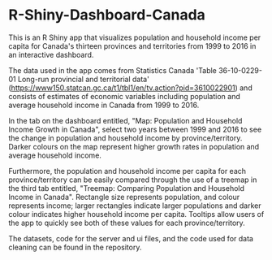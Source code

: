 # R-Shiny-Dashboard-Canada

This is an R Shiny app that visualizes population and household income per capita for Canada's thirteen provinces and territories from 1999 to 2016 in an interactive dashboard. 

The data used in the app comes from Statistics Canada 'Table 36-10-0229-01 Long-run provincial and territorial data' (https://www150.statcan.gc.ca/t1/tbl1/en/tv.action?pid=3610022901) and consists of estimates of economic variables including population and average household income in Canada from 1999 to 2016.

In the tab on the dashboard entitled, "Map: Population and Household Income Growth in Canada", select two years between 1999 and 2016 to see the change in population and household income by province/territory. Darker colours on the map represent higher growth rates in population and average household income.

Furthermore, the population and household income per capita for each province/territory can be easily compared through the use of a treemap in the third tab entitled, "Treemap: Comparing Population and Household Income in Canada". Rectangle size represents population, and colour represents income; larger rectangles indicate larger populations and darker colour indicates higher household income per capita. Tooltips allow users of the app to quickly see both of these values for each province/territory.

The datasets, code for the server and ui files, and the code used for data cleaning can be found in the repository.
